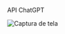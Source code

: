 API ChatGPT

![Captura de tela](https://github.com/Johnviitoor/APi-ChatGPT/assets/104150715/18bee0a5-045c-4874-8ee3-30c95aa2ea60)
